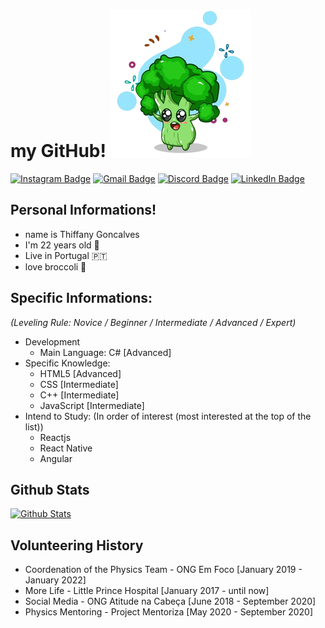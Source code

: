 # my GitHub! ![Brocolinho](./images/brocolinho.png)
  
[![Instagram Badge](https://img.shields.io/badge/-@thiffany33-3264ad?style=flat-square&labelColor=3264ad&logo=instagram&logoColor=white&link=https://instagram.com/thiffany33)](https://instagram.com/thiffany33)
[![Gmail Badge](https://img.shields.io/badge/-thiffanyg33@gmail.com-3264ad?style=flat-square&labelColor=3264ad&logo=Gmail&logoColor=white&link=mailto:thiffanygabrielle48@gmail.com)](mailto:thiffanyg33@gmail.com)
[![Discord Badge](https://img.shields.io/badge/-@brocoliss%237872-3264ad?style=flat-square&labelColor=3264ad&logo=discord&logoColor=white)](https://discord.com/users/757027493495570513)
[![LinkedIn Badge](https://img.shields.io/badge/-@thiffany33-3264ad?style=flat-square&labelColor=3264ad&logo=linkedin&logoColor=white)](https://www.linkedin.com/in/thiffany33/)

##  Personal Informations!
- name is Thiffany Goncalves
- I'm 22 years old 🎉
- Live in Portugal 🇵🇹
- love broccoli 🥦


## Specific Informations:
*(Leveling Rule: Novice / Beginner / Intermediate / Advanced / Expert)*
- Development
  - Main Language: C# [Advanced]
- Specific Knowledge:
  - HTML5 [Advanced]
  - CSS [Intermediate]
  - C++ [Intermediate]
  - JavaScript [Intermediate]
- Intend to Study: (In order of interest (most interested at the top of the list))
  - Reactjs
  - React Native
  - Angular

## Github Stats

[![Github Stats](https://github-readme-stats.vercel.app/api?username=thiffany33&show_icons=true&theme=midnight-purple&line_height=30&title_color=3264ad&icon_color=3264ad&count_private=true)](https://github.com/thiffany33)


## Volunteering History
- Coordenation of the Physics Team - ONG Em Foco [January 2019 - January 2022]
- More Life - Little Prince Hospital [January 2017 - until now]
- Social Media - ONG Atitude na Cabeça [June 2018 - September 2020]
- Physics Mentoring - Project Mentoriza [May 2020 - September 2020]
